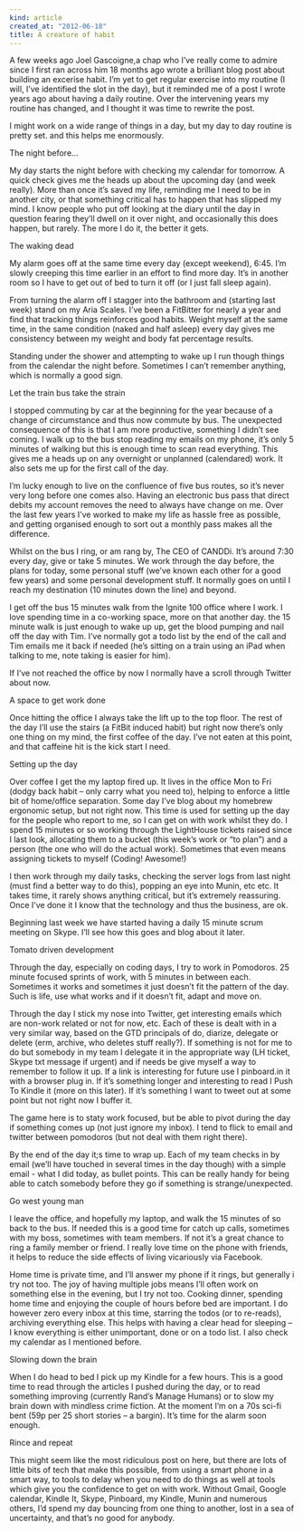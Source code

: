 ```yaml
---
kind: article
created_at: "2012-06-18"
title: A creature of habit
---
```

A few weeks ago Joel Gascoigne,a chap who I’ve really come to admire since I first ran across him 18 months ago wrote a brilliant blog post about building an excerise habit.  I’m yet to get regular exercise into my routine (I will, I’ve identified the slot in the day), but it reminded me of a post I wrote years ago about having a daily routine.  Over the intervening years my routine has changed, and I thought it was time to rewrite the post.

I might work on a wide range of things in a day, but my day to day routine is pretty set. and this helps me enormously.

The night before…

My day starts the night before with checking my calendar for tomorrow.  A quick check gives me the heads up about the upcoming day (and week really).  More than once it’s saved my life, reminding me I need to be in another city, or that something critical has to happen that has slipped my mind.  I know people who put off looking at the diary until the day in question fearing they’ll dwell on it over night, and occasionally this does happen, but rarely.  The more I do it, the better it gets.

 

The waking dead

My alarm goes off at the same time every day (except weekend), 6:45.  I’m slowly creeping this time earlier in an effort to find more day.  It’s in another room so I have to get out of bed to turn it off (or I just fall sleep again).

From turning the alarm off I stagger into the bathroom and (starting last week) stand on my Aria Scales.  I’ve been a FitBitter for nearly a year and find that tracking things reinforces good habits.  Weight myself at the same time, in the same condition (naked and half asleep) every day gives me consistency between my weight and body fat percentage results.

Standing under the shower and attempting to wake up I run though things from the calendar the night before.  Sometimes I can’t remember anything, which is normally a good sign.

Let the train bus take the strain

I stopped commuting by car at the beginning for the year because of a change of circumstance and thus now commute by bus.  The unexpected consequence of this is that I am more productive, something I didn’t see coming.  I walk up to the bus stop reading my emails on my phone, it’s only 5 minutes of walking but this is enough time to scan read everything.  This gives me a heads up on any overnight or unplanned (calendared) work.  It also sets me up for the first call of the day.

I’m lucky enough to live on the confluence of five bus routes, so it’s never very long before one comes also.  Having an electronic bus pass that direct debits my account removes the need to always have change on me.  Over the last few years I’ve worked to make my life as hassle free as possible, and getting organised enough to sort out a monthly pass makes all the difference.

Whilst on the bus I ring, or am rang by, The CEO of CANDDi.  It’s around 7:30 every day, give or take 5 minutes.  We work through the day before, the plans for today, some personal stuff (we’ve known each other for a good few years) and some personal development stuff. It normally goes on until I reach my destination (10 minutes down the line) and beyond.

I get off the bus 15 minutes walk from the Ignite 100 office where I work.  I love spending time in a co-working space, more on that another day.  the 15 minute walk is just enough to wake up up, get the blood pumping and nail off the day with Tim.  I’ve normally got a todo list by the end of the call and Tim emails me it back if needed  (he’s sitting on a train using an iPad when talking to me, note taking is easier for him).

If I’ve not reached the office by now I normally have a scroll through Twitter about now.

A space to get work done

Once hitting the office I always take the lift up to the top floor.  The rest of the day I’ll use the stairs (a FitBit induced habit) but right now there’s only one thing on my mind, the first coffee of the day.  I’ve not eaten at this point, and that caffeine hit is the kick start I need.

Setting up the day

Over coffee I get the my laptop fired up.  It lives in the office Mon to Fri (dodgy back habit – only carry what you need to), helping to enforce a little bit of home/office separation.  Some day I’ve blog about my homebrew ergonomic setup, but not right now.  This time is used for setting up the day for the people who report to me, so I can get on with work whilst they do.  I spend 15 minutes or so working through the LightHouse tickets raised since I last look, allocating them to a bucket (this week’s work or “to plan”) and a person (the one who will do the actual work).  Sometimes that even means assigning tickets to myself (Coding! Awesome!)

I then work through my daily tasks, checking the server logs from last night (must find a better way to do this), popping an eye into Munin, etc etc.  It takes time, it rarely shows anything critical, but it’s extremely reassuring. Once I’ve done it I know that the technology and thus the business, are ok.

Beginning last week we have started having a daily 15 minute scrum meeting on Skype. I’ll see how this goes and blog about it later.

Tomato driven development

Through the day, especially on coding days, I try to work in Pomodoros.  25 minute focused sprints of work, with 5 minutes in between each. Sometimes it works and sometimes it just doesn’t fit the pattern of the day.  Such is life, use what works and if it doesn’t fit, adapt and move on.

Through the day I stick my nose into Twitter, get interesting emails which are non-work related or not for now, etc.  Each of these is dealt with in a very similar way, based on the GTD principals of do, diarize, delegate or delete (erm, archive, who deletes stuff really?).  If something is not for me to do but somebody in my team I delegate it in the appropriate way (LH ticket, Skype txt message if urgent) and if needs be give myself a way to remember to follow it up. If a link is interesting for future use I pinboard.in it with a browser plug in.  If it’s something longer and interesting to read I Push To Kindle it (more on this later).  If it’s something I want to tweet out at some point but not right now I buffer it.

The game here is to staty work focused, but be able to pivot during the day if something comes up (not just ignore my inbox).  I tend to flick to email and twitter between pomodoros (but not deal with them right there).

By the end of the day it;s time to wrap up.  Each of my team checks in by email (we’ll have touched in several times in the day though) with a simple email - what I did today, as bullet points.  This can be really handy for being able to catch somebody before they go if something is strange/unexpected.

Go west young man

I leave the office, and hopefully my laptop, and walk the 15 minutes of so back to the bus.  If needed this is a good time for catch up calls, sometimes with my boss, sometimes with team members.  If not it’s a great chance to ring a family member or friend.  I really love time on the phone with friends, it helps to reduce the side effects of living vicariously via Facebook.

Home time is private time, and I’ll answer my phone if it rings, but generally i try not too.  The joy of having multiple jobs means I’ll often work on something else in the evening, but I try not too. Cooking dinner, spending home time and enjoying the couple of hours before bed are important.  I do however zero every inbox at this time, starring the todos (or to re-reads), archiving everything else.  This helps with having a clear head for sleeping – I know everything is either unimportant, done or on a todo list.  I also check my calendar as I mentioned before.

Slowing down the brain

When I do head to bed I pick up my Kindle for a few hours.  This is a good time to read through the articles I pushed during the day, or to read something improving (currently Rand’s Manage Humans) or to slow my brain down with mindless crime fiction.  At the moment I’m on a 70s sci-fi bent (59p per 25 short stories – a bargin).  It’s time for the alarm soon enough.

Rince and repeat

This might seem like the most ridiculous post on here, but there are lots of little bits of tech that make this possible, from using a smart phone in a smart way, to tools to delay when you need to do things as well at tools which give you the confidence to get on with work.  Without Gmail, Google calendar, Kindle It, Skype, Pinboard, my Kindle, Munin and numerous others, I’d spend my day bouncing from one thing to another, lost in a sea of uncertainty, and that’s no good for anybody.